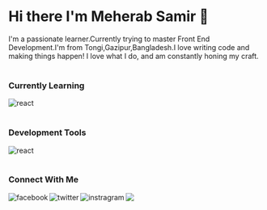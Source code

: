 # Hi there I'm Meherab Samir 👋
I'm a passionate learner.Currently trying to master Front End Development.I'm from Tongi,Gazipur,Bangladesh.I love writing code and making things happen! I love what I do, and am constantly honing my craft.
<br>
<br>

### Currently Learning
<img alt="react" src="https://img.shields.io/badge/react%20-%2320232a.svg?&style=for-the-badge&logo=react&logoColor=%2361DAFB" />
<br>
<br>

### Development Tools

<img align="left" alt="react" src="https://img.shields.io/badge/Ubuntu-E95420?style=for-the-badge&logo=ubuntu&logoColor=white" />
<br>
<br>

### Connect With Me

[<img align="left" alt="facebook" src="https://img.shields.io/badge/facebook-%231877F2.svg?&style=for-the-badge&logo=facebook&logoColor=white" />](https://www.facebook.com/mohammadsamir.meherab)
[<img align="left" alt="twitter" src="https://img.shields.io/badge/twitter-%231DA1F2.svg?&style=for-the-badge&logo=twitter&logoColor=white" />](https://twitter.com/MeherabSamir)
[<img align="left" alt="instragram" src="https://img.shields.io/badge/Instagram-E4405F?style=for-the-badge&logo=instagram&logoColor=white" />](https://instagram.com/meherab_samir/)
[![](https://img.shields.io/badge/Gmail-D14836?style=for-the-badge&logo=gmail&logoColor=white)](mailto:meherabsamir.me@gmail.com)
